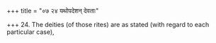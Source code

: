 +++
title = "०७ २४ यथोपदेशन् देवताः"

+++
24. The deities (of those rites) are as stated (with regard to each particular case),
